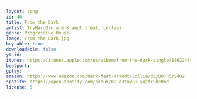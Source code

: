 ```yaml
---
layout: song
id: 46
title: From the Dark
artist: TryHardNinja & Kraedt (feat. Lollia)
genre: Progressive House
image: From the Dark.jpg
buy-able: true
downloadable: false
yt-id:
itunes: https://itunes.apple.com/us/album/from-the-dark-single/1462247406
beatport:
gplay:
amazon: https://www.amazon.com/Dark-feat-Kraedt-Lollia/dp/B07R6YS4Q2
spotify: https://open.spotify.com/album/6DJa3tuyG9Ly4jfYSheRod
license: 5
---
```

